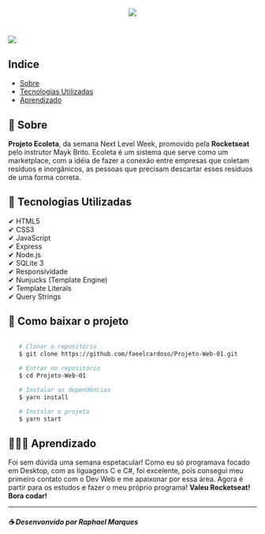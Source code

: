 <h1 align="center">
    <img src="https://ik.imagekit.io/mgmhn2zpr6/logo_RQyk4R0gw.svg">
</h1>

<h1>
    <img src="public/assets/Ecoleta.gif">
</h1>

## Indice
- [Sobre](#-sobre)
- [Tecnologias Utilizadas](#-tecnologias-utilizadas)
- [Aprendizado](#-aprendizado)

## 📜 Sobre
**Projeto Ecoleta**, da semana Next Level Week, promovido pela **Rocketseat** pelo instrutor Mayk Brito.
Ecoleta é um sistema que serve como um marketplace, com a idéia de fazer a conexão entre empresas que coletam resíduos e inorgânicos, as pessoas que precisam descartar esses resíduos de uma forma correta.

## 🚀 Tecnologias Utilizadas

 ✔ HTML5 <br>
 ✔ CSS3 <br>
 ✔ JavaScript <br>
 ✔ Express <br>
 ✔ Node.js <br>
 ✔ SQLite 3 <br>
 ✔ Responsividade <br>
 ✔ Nunjucks (Template Engine) <br>
 ✔ Template Literals <br>
 ✔ Query Strings <br>

 ## 📁 Como baixar o projeto

 ```bash

    # Clonar o repositório
    $ git clone https://github.com/faeelcardoso/Projeto-Web-01.git
    
    # Entrar no repositório
    $ cd Projeto-Web-01

    # Instalar as dependências
    $ yarn install

    # Instalar o projeto
    $ yarn start

 ```

## 👨🏻‍💻 Aprendizado
Foi sem dúvida uma semana espetacular! Como eu só programava focado em Desktop, com as liguagens C e C#, foi excelente, pois consegui meu primeiro contato com o Dev Web e me apaixonar por essa área. Agora é partir para os estudos e fazer o meu próprio programa! **Valeu Rocketseat! Bora codar!**

---
##### ☕ Desenvonvido por Raphael Marques